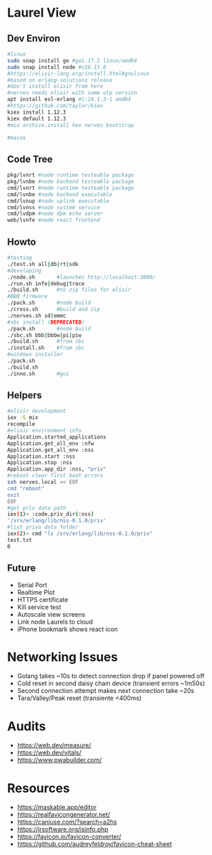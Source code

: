 # Laurel View

## Dev Environ

```bash
#linux
sudo snap install go #go1.17.2 linux/amd64
sudo snap install node #v16.13.0
#https://elixir-lang.org/install.html#gnulinux 
#based on erlang-solutions release
#don't install elixir from here
#nerves needs elixir with same otp version
apt install esl-erlang #1:24.1.3-1 amd64
#https://github.com/taylor/kiex
kiex install 1.12.3
kiex default 1.12.3
#mix archive.install hex nerves_bootstrap

#macos

```

## Code Tree

```bash
pkg/lvnrt #node runtime testeable package
pkg/lvnbe #node backend testeable package
cmd/lvnrt #node runtime testeable package
cmd/lvnbe #node backend executable
cmd/lvnup #node uplink executable
cmd/lvnss #node system service
cmd/lvdpm #node dpm echo server
web/lvnfe #node react frontend
```

## Howto

```bash
#testing
./test.sh all|db|rt|sdk
#developing 
./node.sh       #launches http://localhost:3000/
./run.sh info|debug|trace
./build.sh      #to zip files for elixir
#BBB firmware
./pack.sh       #node build
./cross.sh      #build and zip
./nerves.sh sd|emmc
#sbc install (DEPRECATED)
./pack.sh       #node build
./sbc.sh bbb|bbbw|pi|piw
./build.sh      #from sbc
./install.sh    #from sbc
#windows installer
./pack.sh
./build.sh
./inno.sh       #gui
```

## Helpers

```bash
#elixir development
iex -S mix
recompile
#elixir environment info
Application.started_applications
Application.get_all_env :nfw
Application.get_all_env :nss
Application.start :nss
Application.stop :nss
Application.app_dir :nss, "priv"
#reboot clear first boot errors
ssh nerves.local << EOF
cmd "reboot"
exit
EOF
#get priv data path
iex(1)> :code.priv_dir(:nss)           
'/srv/erlang/lib/nss-0.1.0/priv'
#list priva data folder
iex(2)> cmd "ls /srv/erlang/lib/nss-0.1.0/priv"
test.txt
0
```

## Future

- Serial Port
- Realtime Plot 
- HTTPS certificate
- Kill service test
- Autoscale view screens
- Link node Laurels to cloud
- iPhone bookmark shows react icon

# Networking Issues

- Golang takes ~10s to detect connection drop if panel powered off
- Cold reset in second daisy chain device (transient errors ~1m50s)
- Second connection attempt makes next connection take ~20s
- Tara/Valley/Peak reset (transiente <400ms)

# Audits

- https://web.dev/measure/
- https://web.dev/vitals/
- https://www.pwabuilder.com/

# Resources

- https://maskable.app/editor
- https://realfavicongenerator.net/
- https://caniuse.com/?search=a2hs
- https://jrsoftware.org/isinfo.php
- https://favicon.io/favicon-converter/
- https://github.com/audreyfeldroy/favicon-cheat-sheet